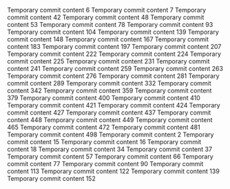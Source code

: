 Temporary commit content 6
Temporary commit content 7
Temporary commit content 42
Temporary commit content 48
Temporary commit content 53
Temporary commit content 78
Temporary commit content 93
Temporary commit content 104
Temporary commit content 139
Temporary commit content 148
Temporary commit content 167
Temporary commit content 183
Temporary commit content 197
Temporary commit content 207
Temporary commit content 222
Temporary commit content 224
Temporary commit content 225
Temporary commit content 231
Temporary commit content 241
Temporary commit content 259
Temporary commit content 263
Temporary commit content 276
Temporary commit content 281
Temporary commit content 289
Temporary commit content 332
Temporary commit content 342
Temporary commit content 359
Temporary commit content 379
Temporary commit content 400
Temporary commit content 410
Temporary commit content 421
Temporary commit content 424
Temporary commit content 427
Temporary commit content 437
Temporary commit content 448
Temporary commit content 449
Temporary commit content 465
Temporary commit content 472
Temporary commit content 481
Temporary commit content 498
Temporary commit content 2
Temporary commit content 15
Temporary commit content 16
Temporary commit content 18
Temporary commit content 34
Temporary commit content 37
Temporary commit content 57
Temporary commit content 66
Temporary commit content 77
Temporary commit content 90
Temporary commit content 113
Temporary commit content 122
Temporary commit content 139
Temporary commit content 152
